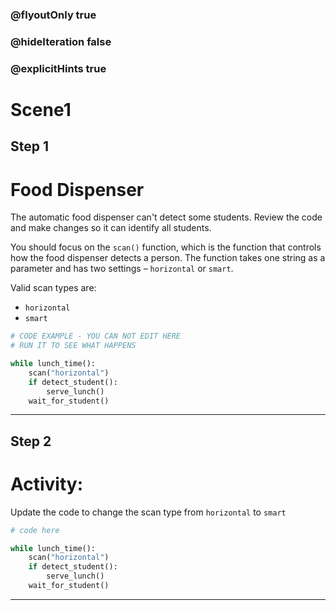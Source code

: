 ### @flyoutOnly true
### @hideIteration false
### @explicitHints true

# Scene1

## Step 1
# Food Dispenser

The automatic food dispenser can't detect some students. Review the code and make changes so it can identify all students.

You should focus on the `scan()` function, which is the function that controls how the food dispenser detects a person. The function takes one string as a parameter and has two settings – `horizontal` or `smart`.

Valid scan types are: 
- `horizontal`
- `smart`

```python
# CODE EXAMPLE - YOU CAN NOT EDIT HERE
# RUN IT TO SEE WHAT HAPPENS

while lunch_time():
    scan("horizontal")
    if detect_student():
        serve_lunch()
    wait_for_student()
```

---

## Step 2
# Activity:

Update the code to change the scan type from `horizontal` to `smart`

```python
# code here

while lunch_time():
    scan("horizontal")
    if detect_student():
        serve_lunch()
    wait_for_student()
```

---

